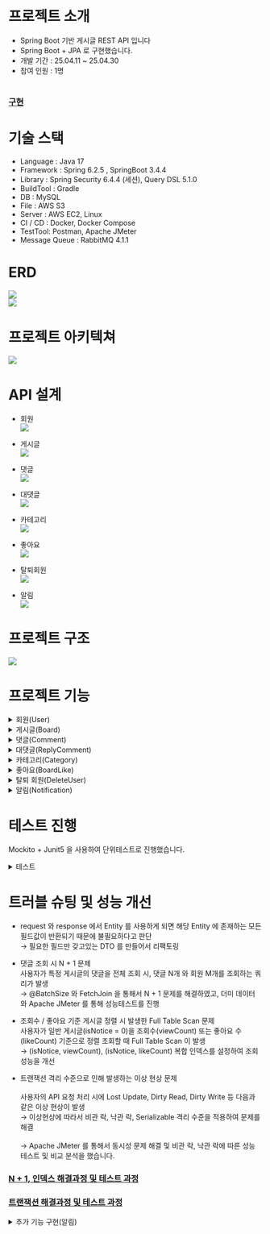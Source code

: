 # 프로젝트 소개
- Spring Boot 기반 게시글 REST API 입니다
- Spring Boot + JPA 로 구현했습니다.
- 개발 기간 : 25.04.11 ~ 25.04.30
- 참여 인원 : 1명<br><br>


### [구현](https://github.com/kim00920/boardJSP)<br>

# 기술 스택
- Language : Java 17
- Framework : Spring 6.2.5 , SpringBoot 3.4.4
- Library :  Spring Security 6.4.4 (세션), Query DSL 5.1.0
- BuildTool : Gradle
- DB : MySQL 
- File : AWS S3
- Server : AWS EC2, Linux
- CI / CD : Docker, Docker Compose
- TestTool: Postman, Apache JMeter 
- Message Queue : RabbitMQ 4.1.1

# ERD
<img src="https://github.com/user-attachments/assets/96a4da24-e94b-438d-8972-56806e840de4"/><br>
<img src="https://github.com/user-attachments/assets/99ea12ad-ea05-49d6-bb1d-7c7cb4bced8a"/><br>


# 프로젝트 아키텍쳐
<img src="https://github.com/user-attachments/assets/5dff28b4-fa2e-4f81-8577-91dd6e608d6f"/>


# API 설계

- 회원<br>
<img src="https://github.com/user-attachments/assets/a402e034-f088-4def-8174-c14a2b010d5f"/><br>


- 게시글<br>
  <img src="https://github.com/user-attachments/assets/4bc8b2b1-4fef-40ca-82b2-c684bbba42a7"/><br>


- 댓글<br>
  <img src="https://github.com/user-attachments/assets/349bb5a8-a5e7-4147-9896-00186b245b9e"/><br>


- 대댓글<br>
  <img src="https://github.com/user-attachments/assets/d7f505a0-486f-47a6-bf6c-99021d8e5470"/><br>


- 카테고리<br>
  <img src="https://github.com/user-attachments/assets/58bccfec-3635-414a-9147-67952298809d"/><br>


- 좋아요<br>
  <img src="https://github.com/user-attachments/assets/102b7c12-85c9-4f0c-85db-2bbddbd9bbbf"/><br>


- 탈퇴회원<br>
  <img src="https://github.com/user-attachments/assets/fcbcfde5-c952-40e7-8333-8ba634035c15"/><br>


- 알림<br>
  <img src="https://github.com/user-attachments/assets/6360d74c-20a3-4886-a325-4f2598a0b419"/><br>


# 프로젝트 구조
  <img src="https://github.com/user-attachments/assets/0052d5ee-0bcb-475b-af1d-ce1e15178269"/><br>

# 프로젝트 기능
<details>
<summary>회원(User)</summary>

- 내 정보 조회하기 <br>
- 회원 전체 조회<br>
- 회원 가입<br>
- 회원 가입시 로그인 중복 체크<br>
- 로그인<br>
- 회원 정보 수정<br>
- 회원 비밀번호 변경<br>
- 회원 탈퇴<br>

    + 탈퇴 시, 회원 테이블에서 삭제되며 탈퇴한 회원은 탈퇴한유저(DeleteUser) 테이블에 저장
</details>

<details>
<summary>게시글(Board)</summary>

- 게시글 조회<br>
  + 사용자가 게시글 조회수가 1 증가

- 게시글 전체 조회<br>
- 게시글 정렬 조회<br>
  + 일반 게시글 내에서 조회수(viewCount) 또는 좋아요(likeCount) 수로 정렬 조회


- 게시글 키워드 검색<br>

- 게시글 생성<br>
    + 게시글을 등록할 때 사용자는 제목, 내용, 카테고리를 필수로 설정
    + 이미지는 첨부하지 않거나 1개 이상 등록 가능
    + 이미지는 AWS S3 에 저장



- 게시글 수정<br>
- 게시글 공지글 설정<br>
- 게시글 삭제<br>

</details>

<details>
<summary>댓글(Comment)</summary>

- 댓글 생성<br>
- 댓글 조회<br>
- 댓글 수정<br>
- 댓글 삭제<br>

</details>

<details>
<summary>대댓글(ReplyComment)</summary>

- 대댓글 생성<br>
- 대댓글 수정<br>
- 대댓글 삭제<br>

</details>

<details>
<summary>카테고리(Category)</summary>

- 카테고리 생성<br>
- 카테고리 전체 조회<br>
- 카테고리 수정<br>
- 카테고리 삭제<br>

</details>

<details>
<summary>좋아요(BoardLike)</summary>

- 게시글 좋아요 조회<br>
- 좋아요 누르기<br>
- 좋아요 취소<br>

</details>

<details>
<summary>탈퇴 회원(DeleteUser)</summary>

- 탈퇴 회원 단건 조회<br>
- 탈퇴 회원 전체 조회<br>
- 탈퇴 회원 삭제<br>

</details>

<details>
<summary>알림(Notification)</summary>

- 알림 전체 조회<br>
- 회원이 읽지 않는 알림 개수 조회<br>
- 알림 읽음 처리<br>
- 알림 삭제<br>
 
++ 어떤 게시글에 좋아요를 누르면 그 작성자 회원에게 좋아요를 눌렀다는 알림메세지가 rabbitMQ 의 exchange , 라우팅 키 값을 통해 @RabbitListener 에서 알림 메세지를 생성한다<br>
++ 알림은 송신자 id, 수신자 id, 수신자의 게시글 id 를 갖고있으며, 같은 회원의 중복 알림 생성을 방지<br> 
</details>

# 테스트 진행
Mockito + Junit5 을 사용하여 단위테스트로 진행했습니다.

<details>
<summary>테스트</summary>


- 회원(User)<br>


  <img src="https://github.com/user-attachments/assets/a1ebde24-7dae-4b78-b6d3-09f1820ba780"/><br>


- 게시글(Board)<br>


  <img src="https://github.com/user-attachments/assets/94d1572a-ecff-4500-9a8c-629a912132b0"/><br>


- 댓글(Comment)<br>


  <img src="https://github.com/user-attachments/assets/bc402c14-475e-43cc-b23a-e01dd79bb44b"/><br>
  

- 대댓글(ReplyComment)<br>


  <img src="https://github.com/user-attachments/assets/a9f3438e-9d81-4bc4-b8e7-f8700e5cc992"/><br>


- 카테고리(Category)<br>

  <img src="https://github.com/user-attachments/assets/b80a4824-f1b3-4857-b94d-54c90f9a8f97"/><br>

- 좋아요(BoardLike)<br>


  <img src="https://github.com/user-attachments/assets/d118e2d4-df48-4ecb-92a9-c62065125099"/><br>

- 알림(Notification)<br>
  <img src="https://github.com/user-attachments/assets/c8af7841-a71d-45c7-bfe0-ae710d4d4a2a"/><br>
</details>


# 트러블 슈팅 및 성능 개선

- request 와 response 에서 Entity 를 사용하게 되면 해당 Entity 에 존재하는 모든 필드값이 반환되기 때문에 불필요하다고 판단<br>
→ 필요한 필드만 갖고있는 DTO 를 만들어서 리팩토링<br>

  

- 댓글 조회 시 N + 1 문제 <br>
사용자가 특정 게시글의 댓글을 전체 조회 시, 댓글 N개 와 회원 M개를 조회하는 쿼리가 발생  <br>
→ @BatchSize 와 FetchJoin 을 통해서 N + 1 문제를 해결하였고, 더미 데이터 와 Apache JMeter 를 통해 성능테스트를 진행<br>


  
- 조회수 / 좋아요 기준 게시글 정렬 시 발생한 Full Table Scan 문제  <br>
사용자가 일반 게시글(isNotice = 0)을 조회수(viewCount) 또는 좋아요 수(likeCount) 기준으로 정렬 조회할 때 Full Table Scan 이 발생  <br>
→ (isNotice, viewCount), (isNotice, likeCount) 복합 인덱스를 설정하여 조회 성능을 개선<br>


  
- 트랜잭션 격리 수준으로 인해 발생하는 이상 현상 문제<br>  
사용자의 API 요청 처리 시에 Lost Update, Dirty Read, Dirty Write 등 다음과 같은 이상 현상이 발생 <br> 
→ 이상현상에 따라서 비관 락, 낙관 락, Serializable 격리 수준을 적용하여 문제를 해결<br>  
→ Apache JMeter 를 통해서 동시성 문제 해결 및 비관 락, 낙관 락에 따른 성능 테스트 및 비교 분석을 했습니다.<br>

### [N + 1, 인덱스 해결과정 및 테스트 과정](https://kim00920.tistory.com/4)  
### [트랜잭션 해결과정 및 테스트 과정](https://kim00920.tistory.com/5)

<details>
<summary>추가 기능 구현(알림)</summary>

# 추가 기능 구현(07-08 갱신)
- 어떤 회원이 게시글에 좋아요를 눌렀을떄 게시글 작성자에게 게시글 좋아요를 눌렀다는 알림 메세지를 구현하고 싶었다

알림 기능을 구현하기 위해서 생각한 방법은 다음과 같다<br>

1. 스프링 AOP 에 있는 @Async 를 통해서 구현<br>
   장점 : 로컬에서도 쉽게 구현 및 처리가 가능하다<br>
   단점 : 로컬에서만 작동하기 때문에 확장성이 낮다, 장애가 발생했을떄 장애 복구가 힘들다<br><br>

2. Kafka 를 사용한다<br>
   장점 : 대용량 데이터에 처리에 능하며, 서비스 간 결합도를 최소화<br>
   단점 : 간단한 알림 메시지 시스템에는 너무 과한 선택이다<br><br>

3. RabbitMQ 를 사용한다<br>
   장점 : ACK 기반이므로 신뢰성있는 메시지 전송, Spring AMQP 를 통해 기존 프로젝트의 구조를 꺠지않으면서 사용가능<br>
   단점 : Kafka 에 비해 대용량처리에는 한계가 있지만, 게시글같이 단순 알림 메시지에는 적합 할 거라 생각<br>

→  RabbitMQ를 사용하기로 결정했다<br>

## 알림(Notification) 생성 및 처리과정
좋아요를 누른 회원(송신자)이 보낸 알림 메시지를 게시글 주인(송신자) 이 받는 기능을 만들거기 떄문에 다음과 같이 생성했다<br>
<img src="https://github.com/user-attachments/assets/30561998-9635-4b62-b6b4-30b95071f991"/><br>

1. 작성글 회원은 다른 회원이 좋아요를 누를떄마다 알림 메세지를 받게된다<br>
→ 이떄 알림 메시지를 만들때는 (송신자 id, 수신자 id, 수신자 게시글 id) 파라미터로 받게된다<br>

2. 이후 Rabbit MQ 빈 등록에서 설정한 경로로 convertAndSend(exchange, 라우팅 키, 알림 메시지 (json 직렬화)) 를 통해 큐 저장소에 저장되게된다<br>
<img src="https://github.com/user-attachments/assets/424f2ce7-f747-4a8c-b56d-e40e2471f96a"/><br>

3. 큐에 저장된 알림 메시지는 @RabbitListener 에서 꺼내오고, 아까 json 으로 받은 데이터를 객체로 역직렬화 후, Notification 을 저장한다<br>
<img src="https://github.com/user-attachments/assets/1ed16db6-617b-4edd-a592-981b6ba83647"/><br>

4. 만약에 송신자가 좋아요를 누르고 다시 취소하고를 반복하면 알림이 계속해서 갈 경우를 염려하여, (송신자 id, 수신자 id, 수신자 게시글 id) 가 DB 상에 존재할떄 return; 으로했다<br>
→ 그리고 기본적으로 생성된 알림 메시지의 읽은 여부는 false 로 하고 수신자가 그 알림을 눌렀을떄 읽음 처리(true) 로 바뀌게 구현했다<br>
<img src="https://github.com/user-attachments/assets/6fbd9917-9fa8-4984-bf35-8cdba24b0a07"/><br><br>


## 알림 API 흐름
1. 읽지 않는 알림 갱신 및 전체 조회<br>
![Image](https://github.com/user-attachments/assets/dd7483c0-1ffb-4fc5-ae9a-58f7c425a9da)<br>

2. 알림을 누르면 읽음 처리 및 갱신<br>
![Image](https://github.com/user-attachments/assets/450b70b8-189f-4307-96a2-27ad61e9acc8)<br>

3. 알림 삭제<br>
![Image](https://github.com/user-attachments/assets/2310e5c3-cb07-4c95-b759-43e80ee6732d)<br>

   
</details>
